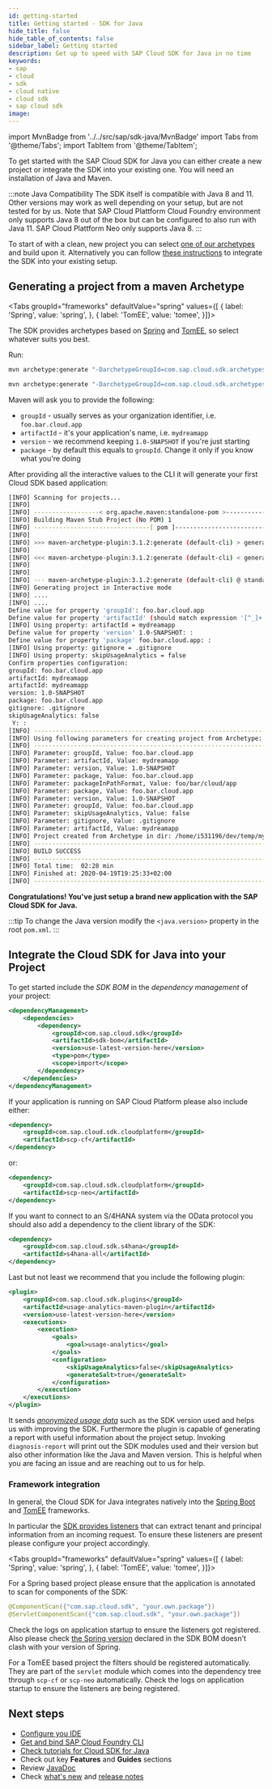```yaml
---
id: getting-started
title: Getting started - SDK for Java
hide_title: false
hide_table_of_contents: false
sidebar_label: Getting started
description: Get up to speed with SAP Cloud SDK for Java in no time
keywords:
- sap
- cloud
- sdk
- cloud native
- cloud sdk
- sap cloud sdk
image:
---
```

import MvnBadge from '../../src/sap/sdk-java/MvnBadge'
import Tabs from '@theme/Tabs';
import TabItem from '@theme/TabItem';

<MvnBadge />

To get started with the SAP Cloud SDK for Java you can either create a new project or integrate the SDK into your existing one.
You will need an installation of Java and Maven.

:::note Java Compatibility
The SDK itself is compatible with Java 8 and 11.
Other versions may work as well depending on your setup, but are not tested for by us.
Note that SAP Cloud Plattform Cloud Foundry environment only supports Java 8 out of the box but can be configured to also run with Java 11.
SAP Cloud Plattform Neo only supports Java 8.
:::

To start of with a clean, new project you can select [one of our archetypes](https://search.maven.org/artifact/com.sap.cloud.sdk.archetypes/archetypes-parent) and build upon it. Alternatively you can follow [these instructions](#integrate-the-cloud-sdk-for-java-into-your-project) to integrate the SDK into your existing setup.

## Generating a project from a maven Archetype ##


<Tabs groupId="frameworks" defaultValue="spring" values={[
{ label: 'Spring', value: 'spring', },
{ label: 'TomEE', value: 'tomee', }]}>

The SDK provides archetypes based on [Spring](https://spring.io/) and [TomEE](https://tomee.apache.org/), so select whatever suits you best.

Run:

<TabItem value="spring">

```bash
mvn archetype:generate "-DarchetypeGroupId=com.sap.cloud.sdk.archetypes" "-DarchetypeArtifactId=scp-cf-spring" "-DarchetypeVersion=RELEASE"
```

</TabItem>
<TabItem value="tomee">

```bash
mvn archetype:generate "-DarchetypeGroupId=com.sap.cloud.sdk.archetypes" "-DarchetypeArtifactId=scp-cf-tomee" "-DarchetypeVersion=RELEASE"
```

</TabItem>
</Tabs>

Maven will ask you to provide the following:

- `groupId` - usually serves as your organization identifier, i.e. `foo.bar.cloud.app`
- `artifactId` - it's your application's name, i.e. `mydreamapp`
- `version` - we recommend keeping `1.0-SNAPSHOT` if you're just starting
- `package` - by default this equals to `groupId`. Change it only if you know what you're doing


After providing all the interactive values to the CLI it will generate your first Cloud SDK based application:

```bash
[INFO] Scanning for projects...
[INFO]
[INFO] ------------------< org.apache.maven:standalone-pom >-------------------
[INFO] Building Maven Stub Project (No POM) 1
[INFO] --------------------------------[ pom ]---------------------------------
[INFO]
[INFO] >>> maven-archetype-plugin:3.1.2:generate (default-cli) > generate-sources @ standalone-pom >>>
[INFO]
[INFO] <<< maven-archetype-plugin:3.1.2:generate (default-cli) < generate-sources @ standalone-pom <<<
[INFO]
[INFO]
[INFO] --- maven-archetype-plugin:3.1.2:generate (default-cli) @ standalone-pom ---
[INFO] Generating project in Interactive mode
[INFO] ....
[INFO] ....
Define value for property 'groupId': foo.bar.cloud.app
Define value for property 'artifactId' (should match expression '[^_]+'): mydreamapp
[INFO] Using property: artifactId = mydreamapp
Define value for property 'version' 1.0-SNAPSHOT: :
Define value for property 'package' foo.bar.cloud.app: :
[INFO] Using property: gitignore = .gitignore
[INFO] Using property: skipUsageAnalytics = false
Confirm properties configuration:
groupId: foo.bar.cloud.app
artifactId: mydreamapp
artifactId: mydreamapp
version: 1.0-SNAPSHOT
package: foo.bar.cloud.app
gitignore: .gitignore
skipUsageAnalytics: false
 Y: :
[INFO] ----------------------------------------------------------------------------
[INFO] Using following parameters for creating project from Archetype: scp-cf-tomee:RELEASE
[INFO] ----------------------------------------------------------------------------
[INFO] Parameter: groupId, Value: foo.bar.cloud.app
[INFO] Parameter: artifactId, Value: mydreamapp
[INFO] Parameter: version, Value: 1.0-SNAPSHOT
[INFO] Parameter: package, Value: foo.bar.cloud.app
[INFO] Parameter: packageInPathFormat, Value: foo/bar/cloud/app
[INFO] Parameter: package, Value: foo.bar.cloud.app
[INFO] Parameter: version, Value: 1.0-SNAPSHOT
[INFO] Parameter: groupId, Value: foo.bar.cloud.app
[INFO] Parameter: skipUsageAnalytics, Value: false
[INFO] Parameter: gitignore, Value: .gitignore
[INFO] Parameter: artifactId, Value: mydreamapp
[INFO] Project created from Archetype in dir: /home/i531196/dev/temp/mydreamapp
[INFO] ------------------------------------------------------------------------
[INFO] BUILD SUCCESS
[INFO] ------------------------------------------------------------------------
[INFO] Total time:  02:28 min
[INFO] Finished at: 2020-04-19T19:25:33+02:00
[INFO] ------------------------------------------------------------------------
```

**Congratulations! You've just setup a brand new application with the SAP Cloud SDK for Java.**

:::tip
To change the Java version modify the `<java.version>` property in the root `pom.xml`. 
:::

## Integrate the Cloud SDK for Java into your Project

To get started include the _SDK BOM_ in the _dependency management_ of your project:

```xml
<dependencyManagement>
    <dependencies>
        <dependency>
            <groupId>com.sap.cloud.sdk</groupId>
            <artifactId>sdk-bom</artifactId>
            <version>use-latest-version-here</version>
            <type>pom</type>
            <scope>import</scope>
        </dependency>
    </dependencies>        
</dependencyManagement>
```

If your application is running on SAP Cloud Platform please also include either:

```xml
<dependency>
    <groupId>com.sap.cloud.sdk.cloudplatform</groupId>
    <artifactId>scp-cf</artifactId>
</dependency>
```

or:

```xml
<dependency>
    <groupId>com.sap.cloud.sdk.cloudplatform</groupId>
    <artifactId>scp-neo</artifactId>
</dependency>
```

If you want to connect to an S/4HANA system via the OData protocol you should also add a dependency to the client library of the SDK:

```xml
<dependency>
    <groupId>com.sap.cloud.sdk.s4hana</groupId>
    <artifactId>s4hana-all</artifactId>
</dependency>
```

Last but not least we recommend that you include the following plugin:

```xml
<plugin>
    <groupId>com.sap.cloud.sdk.plugins</groupId>
    <artifactId>usage-analytics-maven-plugin</artifactId>
    <version>use-latest-version-here</version>
    <executions>
        <execution>
            <goals>
                <goal>usage-analytics</goal>
            </goals>
            <configuration>
                <skipUsageAnalytics>false</skipUsageAnalytics>
                <generateSalt>true</generateSalt>
            </configuration>
        </execution>
    </executions>
</plugin>
```

It sends _[anonymized usage data](https://blogs.sap.com/2018/10/23/usage-analytics-s4sdk/)_ such as the SDK version used and helps us with improving the SDK.
Furthermore the plugin is capable of generating a report with useful information about the project setup. 
Invoking `diagnosis-report` will print out the SDK modules used and their version but also other information like the Java and Maven version.
This is helpful when you are facing an issue and are reaching out to us for help.

### Framework integration

In general, the Cloud SDK for Java integrates natively into the [Spring Boot](https://spring.io/projects/spring-boot) and [TomEE](https://tomee.apache.org/) frameworks.

In particular the [SDK provides listeners](features/multi-tenancy/thread-context.md) that can extract tenant and principal information from an incoming request. To ensure these listeners are present please configure your project accordingly.

<Tabs groupId="frameworks" defaultValue="spring" values={[
{ label: 'Spring', value: 'spring', },
{ label: 'TomEE', value: 'tomee', }]}>

<TabItem value="spring">

For a Spring based project please ensure that the application is annotated to scan for components of the SDK:

```java
@ComponentScan({"com.sap.cloud.sdk", "your.own.package"})
@ServletComponentScan({"com.sap.cloud.sdk", "your.own.package"})
```

Check the logs on application startup to ensure the listeners got registered. Also please check [the Spring version](https://mvnrepository.com/artifact/com.sap.cloud.sdk/sdk-bom/latest) declared in the SDK BOM doesn't clash with your version of Spring.

</TabItem>
<TabItem value="tomee">

For a TomEE based project the filters should be registered automatically. They are part of the `servlet` module which comes into the dependency tree through `scp-cf` or `scp-neo` automatically. Check the logs on application startup to ensure the listeners are being registered.

</TabItem>
</Tabs>


## Next steps ##
- [Configure you IDE](../guides/recommended-ide )
- [Get and bind SAP Cloud Foundry CLI](../guides/cf-cli )
- [Check tutorials for Cloud SDK for Java](https://developers.sap.com/tutorial-navigator.html?tag=products:technology-platform/sap-cloud-sdk/sap-cloud-sdk&tag=topic:java )
- Check out key **Features** and **Guides** sections
- Review [JavaDoc](api-documentation )
- Check [what's new](../../overview/what-is-new ) and [release notes](https://help.sap.com/doc/6c02295dfa8f47cf9c08a19f2e172901/1.0/en-US/index.html )
